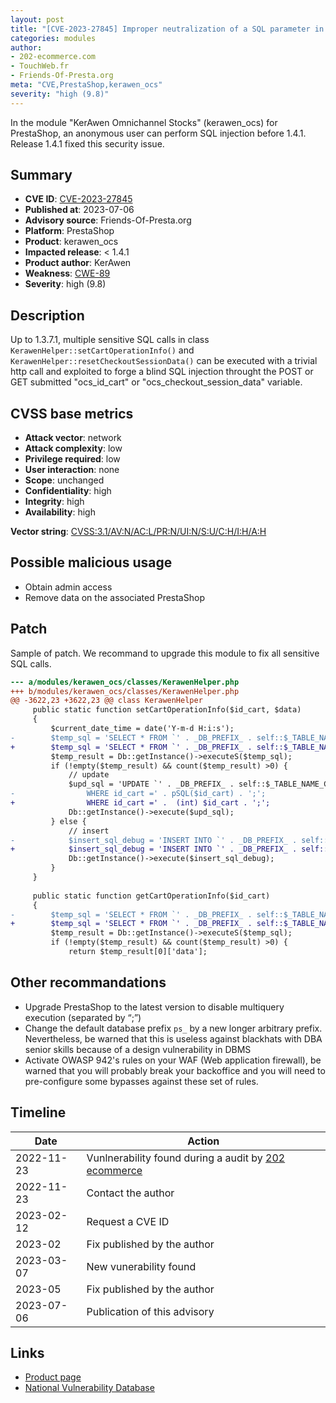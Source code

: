 ```yaml
---
layout: post
title: "[CVE-2023-27845] Improper neutralization of a SQL parameter in KerAwen Omnichannel Stocks module for PrestaShop"
categories: modules
author:
- 202-ecommerce.com
- TouchWeb.fr
- Friends-Of-Presta.org
meta: "CVE,PrestaShop,kerawen_ocs"
severity: "high (9.8)"
---
```


In the module "KerAwen Omnichannel Stocks" (kerawen_ocs) for PrestaShop, an anonymous user can perform SQL injection before 1.4.1. Release 1.4.1 fixed this security issue.


## Summary

* **CVE ID**: [CVE-2023-27845](https://cve.mitre.org/cgi-bin/cvename.cgi?name=CVE-2023-27845)
* **Published at**: 2023-07-06
* **Advisory source**: Friends-Of-Presta.org
* **Platform**: PrestaShop
* **Product**: kerawen_ocs
* **Impacted release**: < 1.4.1
* **Product author**: KerAwen
* **Weakness**: [CWE-89](https://cwe.mitre.org/data/definitions/89.html)
* **Severity**: high (9.8)

## Description

Up to 1.3.7.1, multiple sensitive SQL calls in class `KerawenHelper::setCartOperationInfo()` and  `KerawenHelper::resetCheckoutSessionData()` can be executed with a trivial http call and exploited to forge a blind SQL injection throught the POST or GET submitted "ocs_id_cart" or "ocs_checkout_session_data" variable.

## CVSS base metrics

* **Attack vector**: network
* **Attack complexity**: low
* **Privilege required**: low
* **User interaction**: none
* **Scope**: unchanged
* **Confidentiality**: high
* **Integrity**: high
* **Availability**: high

**Vector string**: [CVSS:3.1/AV:N/AC:L/PR:N/UI:N/S:U/C:H/I:H/A:H](https://nvd.nist.gov/vuln-metrics/cvss/v3-calculator?vector=AV:N/AC:L/PR:N/UI:N/S:U/C:H/I:H/A:H)

## Possible malicious usage

* Obtain admin access
* Remove data on the associated PrestaShop

## Patch

Sample of patch. We recommand to upgrade this module to fix all sensitive SQL calls.

```diff
--- a/modules/kerawen_ocs/classes/KerawenHelper.php
+++ b/modules/kerawen_ocs/classes/KerawenHelper.php
@@ -3622,23 +3622,23 @@ class KerawenHelper
     public static function setCartOperationInfo($id_cart, $data)
     {
         $current_date_time = date('Y-m-d H:i:s');
-        $temp_sql = 'SELECT * FROM `' . _DB_PREFIX_ . self::$_TABLE_NAME_CART_OPERATION_INFO . '` WHERE  id_cart = '.pSQL($id_cart);
+        $temp_sql = 'SELECT * FROM `' . _DB_PREFIX_ . self::$_TABLE_NAME_CART_OPERATION_INFO . '` WHERE  id_cart = '. (int) $id_cart;
         $temp_result = Db::getInstance()->executeS($temp_sql);
         if (!empty($temp_result) && count($temp_result) >0) {
             // update
             $upd_sql = 'UPDATE `' . _DB_PREFIX_ . self::$_TABLE_NAME_CART_OPERATION_INFO . '` SET `data`= "' . pSQL($data) . '" ,`date_update`="' . pSQL($current_date_time) . '"
-                WHERE id_cart =' . pSQL($id_cart) . ';';
+                WHERE id_cart =' .  (int) $id_cart . ';';
             Db::getInstance()->execute($upd_sql);
         } else {
             // insert
-            $insert_sql_debug = 'INSERT INTO `' . _DB_PREFIX_ . self::$_TABLE_NAME_CART_OPERATION_INFO . '` ( `id_cart`, `data`, `date_add`, `date_update`) VALUES  ( '.pSQL($id_cart).', "' . pSQL($data) . '","' . pSQL($current_date_time) . '","' . pSQL($current_date_time) . '");';
+            $insert_sql_debug = 'INSERT INTO `' . _DB_PREFIX_ . self::$_TABLE_NAME_CART_OPERATION_INFO . '` ( `id_cart`, `data`, `date_add`, `date_update`) VALUES  ( '. (int) $id_cart.', "' . pSQL($data) . '","' . pSQL($current_date_time) . '","' . pSQL($current_date_time) . '");';
             Db::getInstance()->execute($insert_sql_debug);
         }
     }
 
     public static function getCartOperationInfo($id_cart)
     {
-        $temp_sql = 'SELECT * FROM `' . _DB_PREFIX_ . self::$_TABLE_NAME_CART_OPERATION_INFO . '` WHERE  id_cart = '.pSQL($id_cart);
+        $temp_sql = 'SELECT * FROM `' . _DB_PREFIX_ . self::$_TABLE_NAME_CART_OPERATION_INFO . '` WHERE  id_cart = '. (int) $id_cart;
         $temp_result = Db::getInstance()->executeS($temp_sql);
         if (!empty($temp_result) && count($temp_result) >0) {
             return $temp_result[0]['data'];
```

## Other recommandations

* Upgrade PrestaShop to the latest version to disable multiquery execution (separated by “;”)
* Change the default database prefix `ps_` by a new longer arbitrary prefix. Nevertheless, be warned that this is useless against blackhats with DBA senior skills because of a design vulnerability in DBMS
* Activate OWASP 942's rules on your WAF (Web application firewall), be warned that you will probably break your backoffice and you will need to pre-configure some bypasses against these set of rules.

## Timeline

| Date | Action |
|--|--|
| 2022-11-23 | Vunlnerability found during a audit by [202 ecommerce](https://www.202-ecommerce.com/) |
| 2022-11-23 | Contact the author |
| 2023-02-12 | Request a CVE ID |
| 2023-02 | Fix published by the author |
| 2023-03-07 | New vunerability found |
| 2023-05 | Fix published by the author |
| 2023-07-06 | Publication of this advisory |

## Links

* [Product page](https://kerawen.com/logiciel-de-caisse/)
* [National Vulnerability Database](https://nvd.nist.gov/vuln/detail/CVE-2023-27845)

